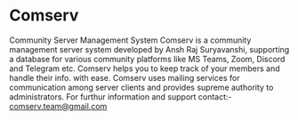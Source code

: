 # Comserv
Community Server Management System
Comserv is a community management server system developed by Ansh Raj Suryavanshi, supporting a database for various community platforms like MS Teams, Zoom, Discord and Telegram etc. Comserv helps you to keep track of your members and handle their info. with ease. Comserv uses mailing services for communication among server clients and provides supreme authority to administrators.
For furthur information and support contact:- comserv.team@gmail.com

